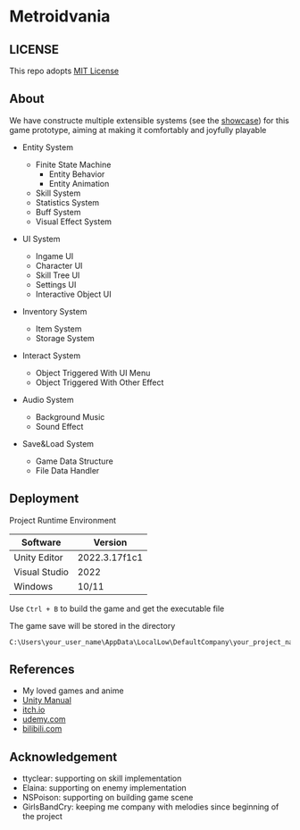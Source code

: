 # Metroidvania

## LICENSE
This repo adopts [MIT License](https://spdx.org/licenses/MIT)

## About
We have constructe multiple extensible systems (see the [showcase](https://www.bilibili.com/video/BV1fM4m1171d/?share_source=copy_web&vd_source=5ef86699cafaaf10c5dc362759c73a7d)) for this game prototype, aiming at making it comfortably and joyfully playable

- Entity System
    - Finite State Machine
        - Entity Behavior
        - Entity Animation
    - Skill System
    - Statistics System
    - Buff System
    - Visual Effect System

- UI System
    - Ingame UI
    - Character UI
    - Skill Tree UI
    - Settings UI
    - Interactive Object UI

- Inventory System
    - Item System
    - Storage System

- Interact System
    - Object Triggered With UI Menu
    - Object Triggered With Other Effect

- Audio System
    - Background Music
    - Sound Effect

- Save&Load System
    - Game Data Structure
    - File Data Handler

## Deployment
Project Runtime Environment

|Software|Version|
|---|---|
|Unity Editor|2022.3.17f1c1|
|Visual Studio|2022|
|Windows|10/11|

Use `Ctrl + B` to build the game and get the executable file 

The game save will be stored in the directory
```
C:\Users\your_user_name\AppData\LocalLow\DefaultCompany\your_project_name\data.whythz
```

## References
- My loved games and anime
- [Unity Manual](https://docs.unity.cn/2021.3/Documentation/Manual/UnityManual.html)
- [itch.io](https://itch.io/)
- [udemy.com](https://www.udemy.com/course/2d-rpg-alexdev/)
- [bilibili.com](https://www.bilibili.com/)

## Acknowledgement
- ttyclear: supporting on skill implementation
- Elaina: supporting on enemy implementation
- NSPoison: supporting on building game scene
- GirlsBandCry: keeping me company with melodies since beginning of the project
